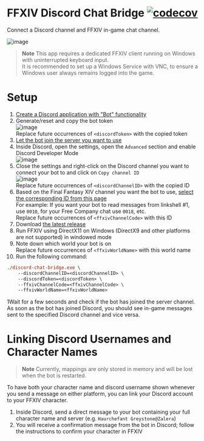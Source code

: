 # FFXIV Discord Chat Bridge [![codecov](https://codecov.io/github/ViMaSter/FFXIVDiscordChatBridge/branch/main/graph/badge.svg?token=2PBSK0I6UI)](https://codecov.io/github/ViMaSter/FFXIVDiscordChatBridge)

Connect a Discord channel and FFXIV in-game chat channel.

![image](https://i.vimaster.de/direct/Zf9KKYLhu4.png)

> **Note**
> This app requires a dedicated FFXIV client running on Windows with uninterrupted keyboard input.  
> It is recommended to set up a Windows Service with VNC, to ensure a Windows user always remains logged into the game.

# Setup
1. [Create a Discord application with "Bot" functionality](https://discord.com/developers/applications)
2. Generate/reset and copy the bot token  
   ![image](https://i.vimaster.de/direct/chrome_wTwAcZZDxd.png)  
   Replace future occurrences of `<discordToken>` with the copied token
3. [Let the bot join the server you want to use](https://discord.com/developers/docs/topics/oauth2#bot-authorization-flow)
4. Inside Discord, open the settings, open the `Advanced` section and enable Discord Developer Mode  
   ![image](https://i.vimaster.de/direct/Discord_rpRIBHtEjm.png)
5. Close the settings and right-click on the Discord channel you want to connect your bot to and click on `Copy channel ID`    
   ![image](https://i.vimaster.de/direct/Discord_DSrrSRjT44.png)  
   Replace future occurrences of `<discordChannelID>` with the copied ID
6. Based on the Final Fantasy XIV channel you want the bot to use, [select the corresponding ID from this page](https://gist.github.com/quisquous/1a6ea3cf102c65e3c375186f1173dff3#file-ffxiv-game-log-ids)    
   For example: If you want your bot to read messages from linkshell #1, use `0010`, for your Free Company chat use `0018`, etc.    
   Replace future occurrences of `<ffxivChannelCode>` with this ID
7. Download [the latest release](https://github.com/ViMaSter/FFXIVDiscordChatBridge/releases)
8. Run FFXIV using DirectX11 on Windows (DirectX9 and other platforms are not supported) in windowed mode
9. Note down which world your bot is on  
   Replace future occurrences of `<ffxivWorldName>` with this world name
10. Run the following command:
   ```ps
   ./discord-chat-bridge.exe \
       --discordChannelID=<discordChannelID> \
       --discordToken=<discordToken> \
       --ffxivChannelCode=<ffxivChannelCode> \
       --ffxivWorldName=<ffxivWorldName>
   ```
1Wait for a few seconds and check if the bot has joined the server channel.    
    As soon as the bot has joined Discord, you should see in-game messages sent to the specified Discord channel and vice versa.

# Linking Discord Usernames and Character Names

> **Note**
> Currently, mappings are only stored in memory and will be lost when the bot is restarted.

To have both your character name and discord username shown whenever you send a message on either platform, you can link your Discord account to your FFXIV character.
1. Inside Discord, send a direct message to your bot containing your full character name and server (e.g. `Haurchefant Greystone@Zalera`)
2. You will receive a confirmation message from the bot in Discord; follow the instructions to confirm your character in FFXIV